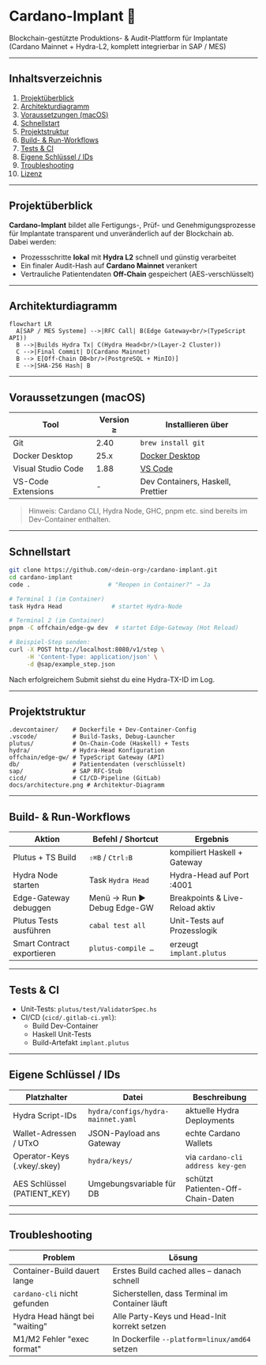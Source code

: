 # Cardano-Implant 🦾  
Blockchain-gestützte Produktions- & Audit-Plattform für Implantate  
(Cardano Mainnet + Hydra-L2, komplett integrierbar in SAP / MES)

---

## Inhaltsverzeichnis
1. [Projektüberblick](#projektüberblick)
2. [Architekturdiagramm](#architekturdiagramm)
3. [Voraussetzungen (macOS)](#voraussetzungen-macos)
4. [Schnellstart](#schnellstart)
5. [Projektstruktur](#projektstruktur)
6. [Build- & Run-Workflows](#build--run-workflows)
7. [Tests & CI](#tests--ci)
8. [Eigene Schlüssel / IDs](#eigene-schlüssel--ids)
9. [Troubleshooting](#troubleshooting)
10. [Lizenz](#lizenz)

---

## Projektüberblick

**Cardano-Implant** bildet alle Fertigungs-, Prüf- und Genehmigungsprozesse für Implantate transparent und unveränderlich auf der Blockchain ab.  
Dabei werden:

- Prozessschritte **lokal** mit **Hydra L2** schnell und günstig verarbeitet
- Ein finaler Audit-Hash auf **Cardano Mainnet** verankert
- Vertrauliche Patientendaten **Off-Chain** gespeichert (AES-verschlüsselt)

---

## Architekturdiagramm

```mermaid
flowchart LR
  A[SAP / MES Systeme] -->|RFC Call| B(Edge Gateway<br/>(TypeScript API))
  B -->|Builds Hydra Tx| C(Hydra Head<br/>(Layer-2 Cluster))
  C -->|Final Commit| D(Cardano Mainnet)
  B --> E[Off-Chain DB<br/>(PostgreSQL + MinIO)]
  E -->|SHA-256 Hash| B
```

---

## Voraussetzungen (macOS)

| Tool                   | Version ≥ | Installieren über                        |
|-------------------------|-----------|-----------------------------------------|
| Git                     | 2.40      | `brew install git`                      |
| Docker Desktop          | 25.x      | [Docker Desktop](https://www.docker.com/products/docker-desktop) |
| Visual Studio Code      | 1.88      | [VS Code](https://code.visualstudio.com/) |
| VS-Code Extensions      | -         | Dev Containers, Haskell, Prettier       |

> Hinweis: Cardano CLI, Hydra Node, GHC, pnpm etc. sind bereits im Dev-Container enthalten.

---

## Schnellstart

```bash
git clone https://github.com/<dein-org>/cardano-implant.git
cd cardano-implant
code .                      # "Reopen in Container?" → Ja

# Terminal 1 (im Container)
task Hydra Head              # startet Hydra-Node

# Terminal 2 (im Container)
pnpm -C offchain/edge-gw dev  # startet Edge-Gateway (Hot Reload)

# Beispiel-Step senden:
curl -X POST http://localhost:8080/v1/step \
     -H 'Content-Type: application/json' \
     -d @sap/example_step.json
```

Nach erfolgreichem Submit siehst du eine Hydra-TX-ID im Log.

---

## Projektstruktur

```plaintext
.devcontainer/    # Dockerfile + Dev-Container-Config
.vscode/          # Build-Tasks, Debug-Launcher
plutus/           # On-Chain-Code (Haskell) + Tests
hydra/            # Hydra-Head Konfiguration
offchain/edge-gw/ # TypeScript Gateway (API)
db/               # Patientendaten (verschlüsselt)
sap/              # SAP RFC-Stub
cicd/             # CI/CD-Pipeline (GitLab)
docs/architecture.png # Architektur-Diagramm
```

---

## Build- & Run-Workflows

| Aktion                  | Befehl / Shortcut        | Ergebnis                        |
|--------------------------|---------------------------|---------------------------------|
| Plutus + TS Build        | `⇧⌘B` / `Ctrl⇧B`           | kompiliert Haskell + Gateway    |
| Hydra Node starten       | Task `Hydra Head`          | Hydra-Head auf Port :4001       |
| Edge-Gateway debuggen    | Menü → Run ▶ Debug Edge-GW | Breakpoints & Live-Reload aktiv |
| Plutus Tests ausführen   | `cabal test all`           | Unit-Tests auf Prozesslogik     |
| Smart Contract exportieren| `plutus-compile …`        | erzeugt `implant.plutus`        |

---

## Tests & CI

- Unit-Tests: `plutus/test/ValidatorSpec.hs`
- CI/CD (`cicd/.gitlab-ci.yml`):
  - Build Dev-Container
  - Haskell Unit-Tests
  - Build-Artefakt `implant.plutus`

---

## Eigene Schlüssel / IDs

| Platzhalter           | Datei                          | Beschreibung |
|------------------------|--------------------------------|--------------|
| Hydra Script-IDs       | `hydra/configs/hydra-mainnet.yaml` | aktuelle Hydra Deployments |
| Wallet-Adressen / UTxO | JSON-Payload ans Gateway        | echte Cardano Wallets |
| Operator-Keys (.vkey/.skey) | `hydra/keys/`                | via `cardano-cli address key-gen` |
| AES Schlüssel (PATIENT_KEY) | Umgebungsvariable für DB    | schützt Patienten-Off-Chain-Daten |

---

## Troubleshooting

| Problem                             | Lösung |
|-------------------------------------|--------|
| Container-Build dauert lange        | Erstes Build cached alles – danach schnell |
| `cardano-cli` nicht gefunden         | Sicherstellen, dass Terminal im Container läuft |
| Hydra Head hängt bei "waiting"      | Alle Party-Keys und Head-Init korrekt setzen |
| M1/M2 Fehler "exec format"           | In Dockerfile `--platform=linux/amd64` setzen |

